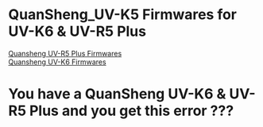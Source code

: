 # QuanSheng_UV-K5 Firmwares for UV-K6 & UV-R5 Plus

[Quansheng UV-R5 Plus Firmwares](https://github.com/spm81/Quansheng_UV-K5/tree/main/Firmware/UV-5R%20Plus)<br>
[Quansheng UV-K6 Firmwares](https://github.com/spm81/Quansheng_UV-K5/tree/main/Firmware/UV-K6)


# You have a QuanSheng UV-K6 & UV-R5 Plus and you get this error ???

<img src="[[https://github.com/spm81/Quansheng_UV-K5/blob/main/photos/fwerror.jpg](https://raw.githubusercontent.com/spm81/Quansheng_UV-K5/main/photos/fwerror.jpg)https://raw.githubusercontent.com/spm81/Quansheng_UV-K5/main/photos/fwerror.jpg]" alt="" title="FW Error">


